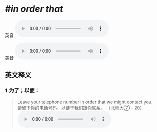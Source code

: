 # ***\#in order that*** 
英音
<audio src="./media/in order that1_AAC.aac" controls="controls"></audio>

美音
<audio src="./media/in order that2_AAC.aac" controls="controls"></audio>



  

英文释义
---
### 1.**为了；以便：**  

 > Leave your telephone number in order that we might contact you.  
 > 请留下你的电话号码，以便于我们跟你联系。  （北师大⑦ – 20）  
<audio src="./media/order-11.aac" controls="controls"></audio>


